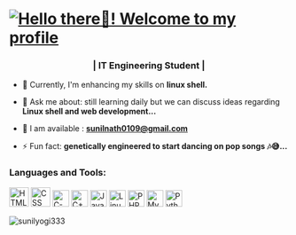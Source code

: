 <h1><b><a href="https://git.io/typing-svg"><img src="https://readme-typing-svg.demolab.com?font=Operator+Mono&size=35&duration=2800&pause=2000&color=scale-gray&center=true&vCenter=true&width=940&height=50&lines=Hello+there+🙂!+Welcome+to+my+Profile!" align="middle" alt="Hello there🙂! Welcome to my profile"></a></b></h1>
<!-- <a href="https://git.io/typing-svg"><img src="https://readme-typing-svg.demolab.com?font=Fira+Code&pause=1000&width=435&lines=The+five+boxing+wizards+jump+quickly" alt="Typing SVG" /></a> -->

<h3 align="center"><b> | IT Engineering Student |  </b></h3>

- 🌱 Currently, I'm enhancing my skills on **linux shell.**

- 💬 Ask me about: still learning daily but we can discuss ideas regarding **Linux shell and web development...**

- 💬 I am available : **sunilnath0109@gmail.com**

- ⚡ Fun fact: **genetically engineered to start dancing on pop songs 🎶😅...**
<h3 align="left">Languages and Tools:</h3>
<p>
    <spam><img height="35" title="HTML" src="https://upload.wikimedia.org/wikipedia/commons/thumb/6/61/HTML5_logo_and_wordmark.svg/1024px-HTML5_logo_and_wordmark.svg.png"></spam>
    <spam><img height="35" title="CSS" src="https://upload.wikimedia.org/wikipedia/commons/thumb/d/d5/CSS3_logo_and_wordmark.svg/800px-CSS3_logo_and_wordmark.svg.png"></spam>
    <spam><img height="30" title="C-Programming" src="https://upload.wikimedia.org/wikipedia/commons/thumb/1/18/C_Programming_Language.svg/640px-C_Programming_Language.svg.png"></spam>
    <spam><img height="30" title="C++" src="https://upload.wikimedia.org/wikipedia/commons/thumb/1/18/ISO_C%2B%2B_Logo.svg/640px-ISO_C%2B%2B_Logo.svg.png"></spam>
    <spam><img height="30" title="JavaScript" src="https://upload.wikimedia.org/wikipedia/commons/thumb/9/99/Unofficial_JavaScript_logo_2.svg/640px-Unofficial_JavaScript_logo_2.svg.png"></spam>
    <spam><img height="30" title="Linux" src="https://upload.wikimedia.org/wikipedia/commons/thumb/d/dd/Linux_logo.jpg/640px-Linux_logo.jpg"></spam>
    <spam><img height="30" title="PHP" src="https://upload.wikimedia.org/wikipedia/commons/thumb/2/27/PHP-logo.svg/1920px-PHP-logo.svg.png"></spam>
    <spam><img height="30" title="MySQL" src="https://upload.wikimedia.org/wikipedia/en/thumb/d/dd/MySQL_logo.svg/1280px-MySQL_logo.svg.png"></spam>
    <spam><img height="30" title="Python" src="https://upload.wikimedia.org/wikipedia/commons/thumb/c/c3/Python-logo-notext.svg/640px-Python-logo-notext.svg.png"></spam>
    
</p>
<p align="left"> <img src="https://komarev.com/ghpvc/?username=sunilyogi333&label=Profile%20views&color=0e75b6&style=flat" alt="sunilyogi333" /> </p>
